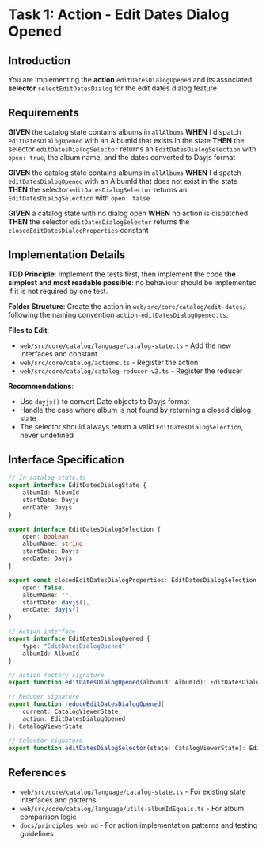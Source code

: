 # Task 1: Action - Edit Dates Dialog Opened

## Introduction
You are implementing the **action** `editDatesDialogOpened` and its associated **selector** `selectEditDatesDialog` for the edit dates dialog feature.

## Requirements

**GIVEN** the catalog state contains albums in `allAlbums`
**WHEN** I dispatch `editDatesDialogOpened` with an AlbumId that exists in the state
**THEN** the selector `editDatesDialogSelector` returns an `EditDatesDialogSelection` with `open: true`, the album name, and the dates converted to Dayjs format

**GIVEN** the catalog state contains albums in `allAlbums`
**WHEN** I dispatch `editDatesDialogOpened` with an AlbumId that does not exist in the state
**THEN** the selector `editDatesDialogSelector` returns an `EditDatesDialogSelection` with `open: false`

**GIVEN** a catalog state with no dialog open
**WHEN** no action is dispatched
**THEN** the selector `editDatesDialogSelector` returns the `closedEditDatesDialogProperties` constant

## Implementation Details

**TDD Principle**: Implement the tests first, then implement the code **the simplest and most readable possible**: no behaviour should be implemented if it is not required by one test.

**Folder Structure**: Create the action in `web/src/core/catalog/edit-dates/` following the naming convention `action-editDatesDialogOpened.ts`.

**Files to Edit**:
- `web/src/core/catalog/language/catalog-state.ts` - Add the new interfaces and constant
- `web/src/core/catalog/actions.ts` - Register the action
- `web/src/core/catalog/catalog-reducer-v2.ts` - Register the reducer

**Recommendations**:
- Use `dayjs()` to convert Date objects to Dayjs format
- Handle the case where album is not found by returning a closed dialog state
- The selector should always return a valid `EditDatesDialogSelection`, never undefined

## Interface Specification

```typescript
// In catalog-state.ts
export interface EditDatesDialogState {
    albumId: AlbumId
    startDate: Dayjs
    endDate: Dayjs
}

export interface EditDatesDialogSelection {
    open: boolean
    albumName: string
    startDate: Dayjs
    endDate: Dayjs
}

export const closedEditDatesDialogProperties: EditDatesDialogSelection = {
    open: false,
    albumName: "",
    startDate: dayjs(),
    endDate: dayjs()
}

// Action interface
export interface EditDatesDialogOpened {
    type: "EditDatesDialogOpened"
    albumId: AlbumId
}

// Action factory signature
export function editDatesDialogOpened(albumId: AlbumId): EditDatesDialogOpened

// Reducer signature
export function reduceEditDatesDialogOpened(
    current: CatalogViewerState,
    action: EditDatesDialogOpened
): CatalogViewerState

// Selector signature
export function editDatesDialogSelector(state: CatalogViewerState): EditDatesDialogSelection
```

## References

- `web/src/core/catalog/language/catalog-state.ts` - For existing state interfaces and patterns
- `web/src/core/catalog/language/utils-albumIdEquals.ts` - For album comparison logic
- `docs/principles_web.md` - For action implementation patterns and testing guidelines
